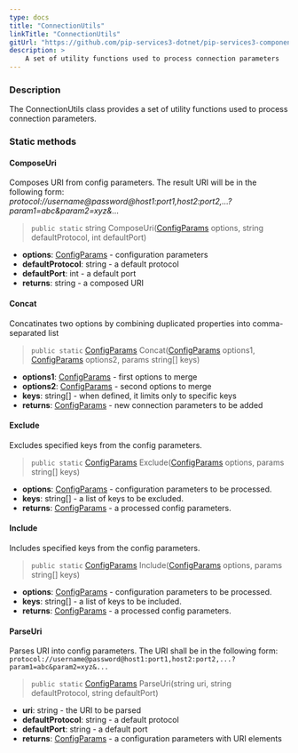 ```yaml
---
type: docs
title: "ConnectionUtils"
linkTitle: "ConnectionUtils"
gitUrl: "https://github.com/pip-services3-dotnet/pip-services3-components-dotnet"
description: >
    A set of utility functions used to process connection parameters
---
```


### Description

The ConnectionUtils class provides a set of utility functions used to process connection parameters.

### Static methods

#### ComposeUri
Composes URI from config parameters.
The result URI will be in the following form:
*protocol://username@password@host1:port1,host2:port2,...?param1=abc&param2=xyz&...*

> `public static` string ComposeUri([ConfigParams](../../../commons/config/config_params) options, string defaultProtocol, int defaultPort)

- **options**: [ConfigParams](../../../commons/config/config_params) - configuration parameters
- **defaultProtocol**: string - a default protocol
- **defaultPort**: int - a default port
- **returns**: string - a composed URI

#### Concat
Concatinates two options by combining duplicated properties into comma-separated list

> `public static` [ConfigParams](../../../commons/config/config_params) Concat([ConfigParams](../../../commons/config/config_params) options1, [ConfigParams](../../../commons/config/config_params) options2, params string[] keys)

- **options1**: [ConfigParams](../../../commons/config/config_params) - first options to merge
- **options2**: [ConfigParams](../../../commons/config/config_params) - second options to merge
- **keys**: string[] - when defined, it limits only to specific keys
- **returns**: [ConfigParams](../../../commons/config/config_params) - new connection parameters to be added


#### Exclude
Excludes specified keys from the config parameters.

> `public static` [ConfigParams](../../../commons/config/config_params) Exclude([ConfigParams](../../../commons/config/config_params) options, params string[] keys)

- **options**: [ConfigParams](../../../commons/config/config_params) - configuration parameters to be processed.
- **keys**: string[] - a list of keys to be excluded.
- **returns**: [ConfigParams](../../../commons/config/config_params) - a processed config parameters.


#### Include
Includes specified keys from the config parameters.

> `public static` [ConfigParams](../../../commons/config/config_params) Include([ConfigParams](../../../commons/config/config_params) options, params string[] keys)

- **options**: [ConfigParams](../../../commons/config/config_params) - configuration parameters to be processed.
- **keys**: string[] - a list of keys to be included.
- **returns**: [ConfigParams](../../../commons/config/config_params) - a processed config parameters.


#### ParseUri
Parses URI into config parameters.
The URI shall be in the following form:
`protocol://username@password@host1:port1,host2:port2,...?param1=abc&param2=xyz&...`

> `public static` [ConfigParams](../../../commons/config/config_params) ParseUri(string uri, string defaultProtocol, string defaultPort)

- **uri**: string - the URI to be parsed
- **defaultProtocol**: string - a default protocol
- **defaultPort**: string - a default port
- **returns**: [ConfigParams](../../../commons/config/config_params) - a configuration parameters with URI elements
